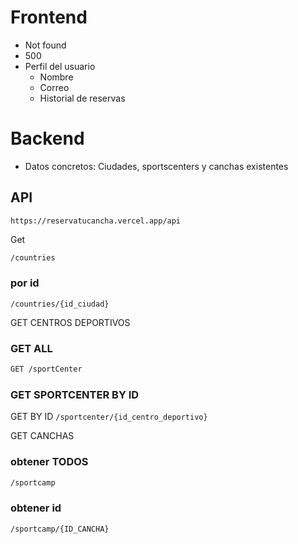 # Frontend

- Not found
- 500
- Perfil del usuario
  - Nombre
  - Correo
  - Historial de reservas

# Backend

- Datos concretos: Ciudades, sportscenters y canchas existentes

## API

`https://reservatucancha.vercel.app/api`

Get

```bash
/countries
```

### por id

`/countries/{id_ciudad}`

GET CENTROS DEPORTIVOS

### GET ALL

```bash
GET /sportCenter
```

### GET SPORTCENTER BY ID

GET BY ID
`/sportcenter/{id_centro_deportivo}`

GET CANCHAS

### obtener TODOS

```bash
/sportcamp
```

### obtener id

`/sportcamp/{ID_CANCHA}`
